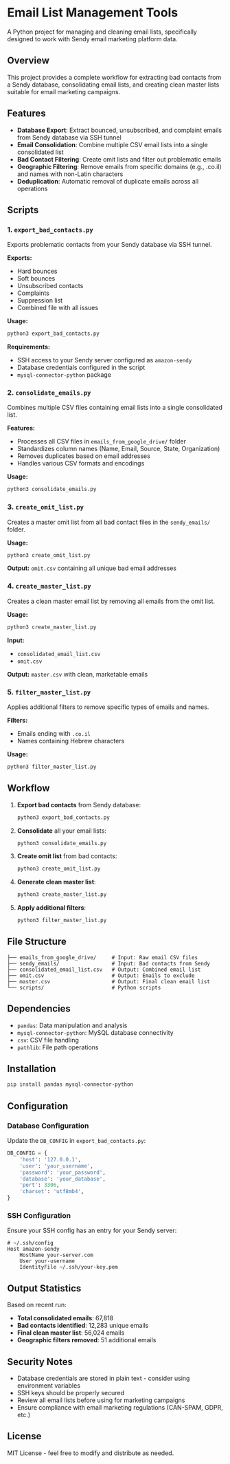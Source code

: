 # Email List Management Tools

A Python project for managing and cleaning email lists, specifically designed to work with Sendy email marketing platform data.

## Overview

This project provides a complete workflow for extracting bad contacts from a Sendy database, consolidating email lists, and creating clean master lists suitable for email marketing campaigns.

## Features

- **Database Export**: Extract bounced, unsubscribed, and complaint emails from Sendy database via SSH tunnel
- **Email Consolidation**: Combine multiple CSV email lists into a single consolidated list
- **Bad Contact Filtering**: Create omit lists and filter out problematic emails
- **Geographic Filtering**: Remove emails from specific domains (e.g., .co.il) and names with non-Latin characters
- **Deduplication**: Automatic removal of duplicate emails across all operations

## Scripts

### 1. `export_bad_contacts.py`
Exports problematic contacts from your Sendy database via SSH tunnel.

**Exports:**
- Hard bounces
- Soft bounces  
- Unsubscribed contacts
- Complaints
- Suppression list
- Combined file with all issues

**Usage:**
```bash
python3 export_bad_contacts.py
```

**Requirements:**
- SSH access to your Sendy server configured as `amazon-sendy`
- Database credentials configured in the script
- `mysql-connector-python` package

### 2. `consolidate_emails.py`
Combines multiple CSV files containing email lists into a single consolidated list.

**Features:**
- Processes all CSV files in `emails_from_google_drive/` folder
- Standardizes column names (Name, Email, Source, State, Organization)
- Removes duplicates based on email addresses
- Handles various CSV formats and encodings

**Usage:**
```bash
python3 consolidate_emails.py
```

### 3. `create_omit_list.py`
Creates a master omit list from all bad contact files in the `sendy_emails/` folder.

**Usage:**
```bash
python3 create_omit_list.py
```

**Output:** `omit.csv` containing all unique bad email addresses

### 4. `create_master_list.py`
Creates a clean master email list by removing all emails from the omit list.

**Usage:**
```bash
python3 create_master_list.py
```

**Input:** 
- `consolidated_email_list.csv`
- `omit.csv`

**Output:** `master.csv` with clean, marketable emails

### 5. `filter_master_list.py`
Applies additional filters to remove specific types of emails and names.

**Filters:**
- Emails ending with `.co.il`
- Names containing Hebrew characters

**Usage:**
```bash
python3 filter_master_list.py
```

## Workflow

1. **Export bad contacts** from Sendy database:
   ```bash
   python3 export_bad_contacts.py
   ```

2. **Consolidate** all your email lists:
   ```bash
   python3 consolidate_emails.py
   ```

3. **Create omit list** from bad contacts:
   ```bash
   python3 create_omit_list.py
   ```

4. **Generate clean master list**:
   ```bash
   python3 create_master_list.py
   ```

5. **Apply additional filters**:
   ```bash
   python3 filter_master_list.py
   ```

## File Structure

```
├── emails_from_google_drive/     # Input: Raw email CSV files
├── sendy_emails/                 # Input: Bad contacts from Sendy
├── consolidated_email_list.csv   # Output: Combined email list
├── omit.csv                      # Output: Emails to exclude
├── master.csv                    # Output: Final clean email list
└── scripts/                      # Python scripts
```

## Dependencies

- `pandas`: Data manipulation and analysis
- `mysql-connector-python`: MySQL database connectivity
- `csv`: CSV file handling
- `pathlib`: File path operations

## Installation

```bash
pip install pandas mysql-connector-python
```

## Configuration

### Database Configuration
Update the `DB_CONFIG` in `export_bad_contacts.py`:

```python
DB_CONFIG = {
    'host': '127.0.0.1',
    'user': 'your_username',
    'password': 'your_password',
    'database': 'your_database',
    'port': 3306,
    'charset': 'utf8mb4',
}
```

### SSH Configuration
Ensure your SSH config has an entry for your Sendy server:

```
# ~/.ssh/config
Host amazon-sendy
    HostName your-server.com
    User your-username
    IdentityFile ~/.ssh/your-key.pem
```

## Output Statistics

Based on recent run:
- **Total consolidated emails**: 67,818
- **Bad contacts identified**: 12,283 unique emails
- **Final clean master list**: 56,024 emails
- **Geographic filters removed**: 51 additional emails

## Security Notes

- Database credentials are stored in plain text - consider using environment variables
- SSH keys should be properly secured
- Review all email lists before using for marketing campaigns
- Ensure compliance with email marketing regulations (CAN-SPAM, GDPR, etc.)

## License

MIT License - feel free to modify and distribute as needed.
